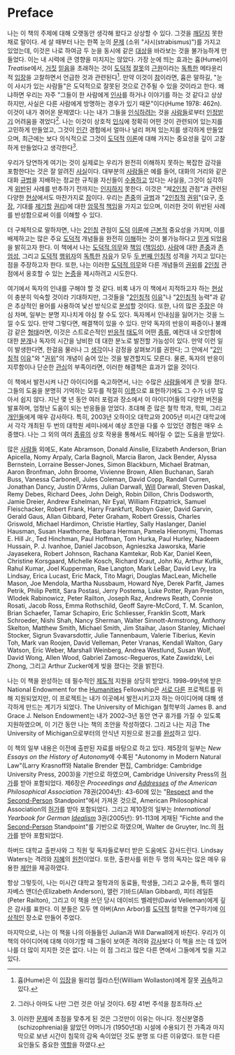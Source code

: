 # Preface

나는 이 책의 주제에 대해 오랫동안 생각해 왔다고 상상할 수 있다. 그것을 [깨닫지](dictionary.md#realize) 못한 채로 말이다. 세 살 때부터 나는 한쪽 눈의 [문제](dictionary.md#condition) (소위 "사시(strabismus)")를 가지고 있었는데, 이것은 나로 하여금 두 눈을 동시에 같은 [대상](dictionary.md#object)을 바라보는 것을 불가능하게 만들었다. 이는 내 시력에 큰 영향을 미치지는 않았다. 가장 눈에 띄는 효과는 흄(Hume)이 *Treatise*에서, [거짓](dictionary.md#false) [믿음](dictionary.md#belief)을 초래하는 것이 [도덕적](dictionary.md#moral) [잘못](dictionary.md#wrong)의 [근원](dictionary.md#source)이라는 [독특한](dictionary.md#considering) 메타윤리적 [입장](dictionary.md#position)을 고찰하면서 언급한 것과 관련된다[^1]. 만약 이것이 [참](dictionary.md#true)이라면, 흄은 말하길, "눈이 사시가 있는 사람들"은 도덕적으로 잘못된 것으로 간주될 수 있을 것이라고 한다. 왜냐하면 우리는 자주 "그들이 한 사람에게 [인사](dictionary.md#address)를 하거나 이야기를 하는 것 같다고 상상하지만, 사실은 다른 사람에게 방명하는 경우가 있기 때문"이다(Hume 1978: 462n). 이것이 내가 겪어온 문제였다: 나는 내가 그들을 [인식하려는](dictionary.md#recognize) 것을 [사람들](dictionary.md#people)로부터 [인정받기](dictionary.md#recognize) 어려움을 겪었다[^2]. 나는 이것이 상호적 [인식](dictionary.md#recognition)에 정확히 어떤 것이 관련되어 있는지를 고민하게 만들었고, 그것이 [인간](dictionary.md#human) 경험에서 얼마나 널리 퍼져 있는지를 생각하게 만들었으며, 최근에는 보다 의식적으로 그것이 [도덕적](dictionary.md#moral) [이론](dictionary.md#theory)에 대해 가지는 중요성을 깊이 고찰하게 만들었다고 생각한다[^3].

우리가 당연하게 여기는 것이 실제로는 우리가 완전히 이해하지 못하는 복잡한 감각을 포함한다는 것은 잘 알려진 [사실](dictionary.md#fact)이다. 대부분의 [사람들](dictionary.md#people)은 예를 들어, 대화의 거리와 같은 대화 [규범](dictionary.md#norm)을 지배하는 정교한 규칙을 자신들이 [수용하고](dictionary.md#accept) 있다는 사실을, 그것이 심각하게 [위반](dictionary.md#violate)된 사례를 반추하기 전까지는 [인지하지](dictionary.md#realize) 못한다. 이것은 "제[2인칭](dictionary.md#second-person) 관점"과 관련된 다양한 [현상](dictionary.md#phenomena)에서도 마찬가지로 [참](dictionary.md#true)이다. 우리는 [존중](dictionary.md#respect)의 [규범](dictionary.md#norm)과 "[2인칭적](dictionary.md#second-personal) [권위](dictionary.md#authority)"(요구, [주장](dictionary.md#claim), 기대를 [제기할](dictionary.md#address) [권리](dictionary.md#authority))에 대한 [암묵적](dictionary.md#implicit) [책임](dictionary.md#commitment)을 가지고 있으며, 이러한 것이 위반된 사례를 반성함으로써 이를 이해할 수 있다.

더 구체적으로 말하자면, 나는 [2인칭](dictionary.md#second-person) 관점이 [도덕](dictionary.md#moral) [이론](dictionary.md#theory)에 [근본적](dictionary.md#fundamental) 중요성을 가지며, 이를 배제하고는 많은 주요 [도덕적](dictionary.md#moral) 개념들을 완전히 [이해](dictionary.md#understand)하는 것이 불가능하다고 [믿게](dictionary.md#believe) 되었음을 밝히고자 한다. 이 책에서 나는 [도덕적 의무](dictionary.md#moral%20obligation)와 [책임](dictionary.md#responsibility) ([책임성](dictionary.md#accountability)), [사람](dictionary.md#person)에 대한 [존중](dictionary.md#respect)과 [존엄성](dictionary.md#dignity), 그리고 [도덕적](dictionary.md#moral) [행위자](dictionary.md#agent)의 [독특한](dictionary.md#distinctive) [자유](dictionary.md#freedom)가 모두 [두 번째 인칭적](dictionary.md#second-personal) 성격을 가지고 있다는 점을 주장하고자 한다. 또한, 나는 이러한 [도덕적 의무](dictionary.md#moral%20obligation)와 다른 개념들의 [권위](dictionary.md#authority)를 [2인칭](dictionary.md#second-person) 관점에서 옹호할 수 있는 [논증](dictionary.md#argument)을 제시하려고 시도한다.

여기에서 독자의 인내를 구해야 할 것 같다. 비록 내가 이 책에서 지적하고자 하는 [현상](dictionary.md#phenomena)이 충분히 익숙할 것이라 기대하지만, 그것들을 "[2인칭적](dictionary.md#second-personal) [이유](dictionary.md#reason)"나 "[2인칭적](dictionary.md#second-personal) 능력"과 같은 추상적인 용어를 사용하여 낯선 방식으로 [분석](dictionary.md#analyze)할 것이다. 또한, 나의 많은 [주장](dictionary.md#claim)은 야심 차며, 일부는 분명 지나치게 야심 찰 수도 있다. 독자께서 인내심을 잃어가는 것을 느낄 수도 있다. 만약 그렇다면, 해결책이 있을 수 있다. 만약 독자의 반응이 짜증이나 불쾌감 같은 [형태](dictionary.md#form)라면, 이것은 스트로슨적인 [반응적](dictionary.md#reactive) [태도](dictionary.md#attitude)의 어떤 [종류](dictionary.md#kind), 예컨대 내 오만함에 대한 [분개](dictionary.md#resentment)나 독자의 시간을 낭비한 데 대한 분노로 발전할 가능성이 있다. 만약 이런 일이 발생한다면, 한걸음 물러나 그 [생각](dictionary.md#feeling)이나 감정을 살펴보기를 권한다; 그 안에서 "[2인칭적](dictionary.md#second-personal) [이유](dictionary.md#reason)"와 "[권위](dictionary.md#authority)"의 개념이 숨어 있는 것을 발견할지도 모른다. 물론, 독자의 반응이 지루함이나 단순한 [관심](dictionary.md#interest)의 부족이라면, 이러한 해결책은 효과가 없을 것이다.

이 책에서 발전시켜 나간 아이디어를 숙고하면서, 나는 수많은 [사람들](dictionary.md#people)에게 큰 빚을 졌다. 그들의 도움을 분명히 기억하는 모두를 적절히 [이름](dictionary.md#name)으로 표현하기에도 그 수가 너무 많아서 쉽지 않다. 지난 몇 년 동안 여러 포럼과 장소에서 이 아이디어들의 다양한 버전을 발표하며, 엄청난 도움이 되는 반응들을 얻었다. 초대해 준 많은 철학 학과, 학회, 그리고 [개인들](dictionary.md#individual)에게 매우 감사하다. 특히, 2003년 오하이오 대학교와 2005년 미시간 대학교에서 각각 개최된 두 번의 대학원 세미나에서 예상 초안을 다룰 수 있었던 경험은 매우 소중했다. 나는 그 외의 여러 [종류의](dictionary.md#kind) 상호 작용을 통해서도 헤아릴 수 없는 도움을 받았다. 

많은 [사람들](dictionary.md#people) 외에도, Kate Abramson, Donald Ainslie, Elizabeth Anderson, Brian Apicella, Nomy Arpaly, Carla Bagnoli, Marcia Baron, Jack Bender, Alyssa Bernstein, Lorraine Besser-Jones, Simon Blackburn, Michael Bratman, Aaron Bronfman, John Broome, Vivienne Brown, Allen Buchanan, Sarah Buss, Vanessa Carbonell, Jules Coleman, David Copp, Randall Curren, Jonathan Dancy, Justin D'Arms, Julian Darwall, [Will](dictionary.md#will) Darwall, Steven Daskal, Remy Debes, Richard Dees, John Deigh, Robin Dillon, Chris Dodsworth, Jamie Dreier, Andrew Eshelman, Nir Eyal, William Fitzpatrick, Samuel Fleischacker, Robert Frank, Harry Frankfurt, Robyn Gaier, David Garvin, Gerald Gaus, Allan Gibbard, Peter Graham, Robert Gressis, Charles Griswold, Michael Hardimon, Christie Hartley, Sally Haslanger, Daniel Hausman, Susan Hawthorne, Barbara Herman, Pamela Hieronymi, Thomas E. Hill Jr., Ted Hinchman, Paul Hoffman, Tom Hurka, Paul Hurley, Nadeem Hussain, P. J. Ivanhoe, Daniel Jacobson, Agnieszka Jaworska, Marie Jayasekera, Robert Johnson, Rachana Kamtekar, Rob Kar, Daniel Keen, Christine Korsgaard, Michelle Kosch, Richard Kraut, John Ku, Arthur Kuflik, Rahul Kumar, Joel Kupperman, Rae Langton, Mark LeBar, David Levy, Ira Lindsay, Erica Lucast, Eric Mack, Tito Magri, Douglas MacLean, Michelle Mason, Joe Mendola, Martha Nussbaum, Howard Nye, Derek Parfit, James Petrik, Philip Pettit, Sara Postasi, Jerry Postema, Luke Potter, Ryan Preston, Wlodek Rabinowicz, Peter Railton, Joseph Raz, Andrews Reath, Connie Rosati, Jacob Ross, Emma Rothschild, Geoff Sayre-McCord, T. M. Scanlon, Brian Schaefer, Tamar Schapiro, Eric Schliesser, Franklin Scott, Mark Schroeder, Nishi Shah, Nancy Sherman, Walter Sinnott-Armstrong, Anthony Skelton, Matthew Smith, Michael Smith, Jim Staihar, Jason Stanley, Michael Stocker, Sigrun Svavarsdottir, Julie Tannenbaum, Valerie Tiberius, Kevin Toh, Mark van Roojen, David Velleman, Peter Vranas, Kendall Walton, Gary Watson, Eric Weber, Marshall Weinberg, Andrea Westlund, Susan Wolf, David Wong, Allen Wood, Gabriel Zamosc-Regueros, Kate Zawidzki, Lei Zhong, 그리고 Arthur Zucker에게 빚을 졌다는 것을 밝힌다.

나는 이 책을 완성하는 데 필수적인 [제도적](dictionary.md#institutional) 지원을 상당히 받았다. 1998–99년에 받은 National Endowment for the [Humanities](dictionary.md#humanity) Fellowship은 [서로 다른](dictionary.md#different) 프로젝트를 위해 지원되었지만, 이 프로젝트는 내가 이곳에서 발전시키고자 하는 아이디어에 대해 생각하게 만드는 계기가 되었다. The University of Michigan 철학부의 James B. and Grace J. Nelson Endowment는 내가 2002–3년 동안 연구 휴가를 가질 수 있도록 지원하였으며, 이 기간 동안 나는 책의 초안을 작성하였다. 그리고 나는 지금 The University of Michigan으로부터의 안식년 지원으로 원고를 [완성](dictionary.md#complete)하고 있다.

이 책의 일부 내용은 이전에 출판된 자료를 바탕으로 하고 있다. 제5장의 일부는 *New Essays on the History of Autonomy*에 수록된 "Autonomy in Modern Natural Law"(Larry Krasnoff와 Natalie Brender 편집, Cambridge: Cambridge University Press, 2003)을 기반으로 하였으며, Cambridge University Press의 [허가](dictionary.md#permission)를 받아 포함되었다. 제6장은 *Proceedings and [Addresses](dictionary.md#address) of the American Philosophical Association* 78권(2004년): 43-60에 있는 "[Respect](dictionary.md#respect) and the [Second-Person](dictionary.md#second-person) Standpoint"에서 가져온 것으로, American Philosophical Association의 [허가](dictionary.md#permission)를 받아 포함되었다. 그리고 제10장의 일부는 *International Yearbook for German [Idealism](dictionary.md#idealism)* 3권(2005년): 91-113에 게재된 "Fichte and the [Second-Person](dictionary.md#second-person) Standpoint"를 기반으로 하였으며, Walter de Gruyter, Inc.의 [허가](dictionary.md#permission)를 받아 포함되었다.

하버드 대학교 출판사와 그 직원 및 독자들로부터 받은 도움에도 감사드린다. Lindsay Waters는 격려와 [지혜](dictionary.md#wisdom)의 [원천](dictionary.md#source)이었다. 또한, 출판사를 위한 두 명의 독자는 많은 매우 유용한 [제안](dictionary.md#suggestion)을 제공하였다.

항상 그렇듯이, 나는 미시간 대학교 철학과의 동료들, 학생들, 그리고 교수들, 특히 엘리자베스 앤더슨(Elizabeth Anderson), 앨런 기바드(Allan Gibbard), 피터 레일튼(Peter Railton), 그리고 이 책을 쓰던 당시 데이비드 벨레만(David Velleman)에게 깊은 감사를 표한다. 이 분들은 모두 앤 아버(Ann Arbor)를 [도덕적](dictionary.md#moral) 철학을 연구하기에 [이상적인](dictionary.md#ideal) 장소로 만들어 주었다.

마지막으로, 나는 이 책을 나의 아들들인 Julian과 Will Darwall에게 바친다. 우리가 이 책의 아이디어에 대해 이야기할 때 그들이 보여준 격려와 [감사](dictionary.md#appreciation)보다 이 책을 쓰는 데 있어 나를 더 많이 지지한 것은 없다. 나는 이 점 그리고 많은 다른 면에서 그들에게 빚을 지고 있다.

[^1]: 흄(Hume)은 이 [입장](dictionary.md#position)을 윌리엄 월라스턴(William Wollaston)에게 잘못 [귀속](dictionary.md#attribute)하고 있다.  
[^2]: 그러나 아마도 나만 그런 것은 아닐 것이다. 6장 41번 주석을 참조하라.  
[^3]: 이러한 [문제](dictionary.md#issue)에 초점을 맞추게 된 것은 그것만이 이유는 아니다. 정신분열증(schizophrenia)을 앓았던 어머니가 (1950년대) 시설에 수용되기 전 가족과 마지막으로 보낸 시간이 침묵의 감옥 속이었던 것도 분명 또 다른 이유였다. 또한 다른 요인들도 중요한 [역할](dictionary.md#role)을 하였다.  


